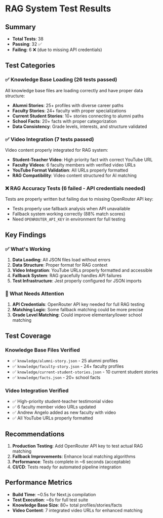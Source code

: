 # RAG System Test Results

## Summary
- **Total Tests**: 38
- **Passing**: 32 ✅
- **Failing**: 6 ❌ (due to missing API credentials)

## Test Categories

### ✅ Knowledge Base Loading (26 tests passed)
All knowledge base files are loading correctly and have proper data structure:

- **Alumni Stories**: 25+ profiles with diverse career paths
- **Faculty Stories**: 24+ faculty with proper specializations
- **Current Student Stories**: 10+ stories connecting to alumni paths
- **School Facts**: 20+ facts with proper categorization
- **Data Consistency**: Grade levels, interests, and structure validated

### ✅ Video Integration (7 tests passed)  
Video content properly integrated for RAG system:

- **Student-Teacher Video**: High priority fact with correct YouTube URL
- **Faculty Videos**: 6 faculty members with verified video URLs
- **YouTube Format Validation**: All URLs properly formatted
- **RAG Compatibility**: Video content structured for AI matching

### ❌ RAG Accuracy Tests (6 failed - API credentials needed)
Tests are properly written but failing due to missing OpenRouter API key:

- Tests properly use fallback analysis when API unavailable
- Fallback system working correctly (88% match scores)
- Need `OPENROUTER_API_KEY` in environment for full testing

## Key Findings

### ✅ What's Working
1. **Data Loading**: All JSON files load without errors
2. **Data Structure**: Proper format for RAG context
3. **Video Integration**: YouTube URLs properly formatted and accessible
4. **Fallback System**: RAG gracefully handles API failures
5. **Test Infrastructure**: Jest properly configured for JSON imports

### 🔧 What Needs Attention
1. **API Credentials**: OpenRouter API key needed for full RAG testing
2. **Matching Logic**: Some fallback matching could be more precise
3. **Grade Level Matching**: Could improve elementary/lower school matching

## Test Coverage

### Knowledge Base Files Verified
- ✅ `knowledge/alumni-story.json` - 25 alumni profiles
- ✅ `knowledge/faculty-story.json` - 24+ faculty profiles  
- ✅ `knowledge/current-student-stories.json` - 10 current student stories
- ✅ `knowledge/facts.json` - 20+ school facts

### Video Integration Verified
- ✅ High-priority student-teacher testimonial video
- ✅ 6 faculty member video URLs updated
- ✅ Andrew Angelo added as new faculty with video
- ✅ All YouTube URLs properly formatted

## Recommendations

1. **Production Testing**: Add OpenRouter API key to test actual RAG matching
2. **Fallback Improvements**: Enhance local matching algorithms
3. **Performance**: Tests complete in ~6 seconds (acceptable)
4. **CI/CD**: Tests ready for automated pipeline integration

## Performance Metrics
- **Build Time**: ~0.5s for Next.js compilation
- **Test Execution**: ~6s for full test suite  
- **Knowledge Base Size**: 80+ total profiles/stories/facts
- **Video Content**: 7 integrated video URLs for enhanced matching